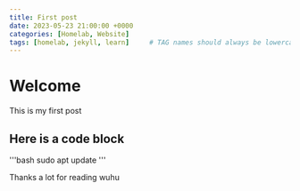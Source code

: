 ```yaml
---
title: First post
date: 2023-05-23 21:00:00 +0000
categories: [Homelab, Website]
tags: [homelab, jekyll, learn]     # TAG names should always be lowercase
---
```


# Welcome
This is my first post

## Here is a code block
'''bash
sudo apt update
'''

Thanks a lot for reading
wuhu